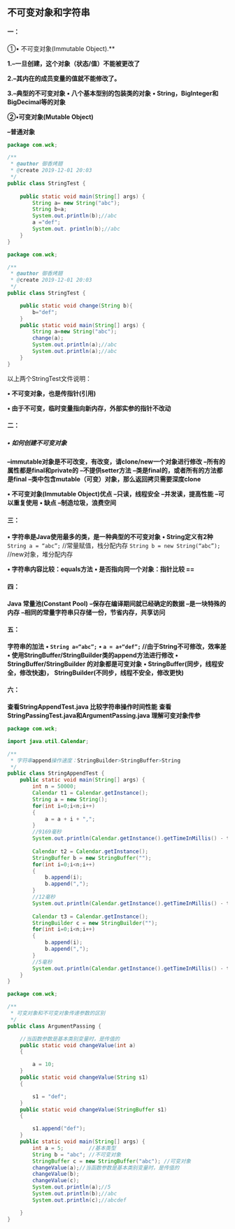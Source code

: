 ## 不可变对象和字符串

#### 一：

①• 不可变对象(Immutable Object).**

**1.–一旦创建，这个对象（状态/值）不能被更改了**

**2.–其内在的成员变量的值就不能修改了。**

**3.–典型的不可变对象**
	**• 八个基本型别的包装类的对象**
	**• String，BigInteger和BigDecimal等的对象**

**②•可变对象(Mutable Object)**

**–普通对象**

```java
package com.wck;

/**
 * @author 御香烤翅
 * @create 2019-12-01 20:03
 */
public class StringTest {
    
    public static void main(String[] args) {
        String a= new String("abc");
        String b=a;
        System.out.println(b);//abc
        a ="def";
        System.out. println(b);//abc
    }
}

```

```java
package com.wck;

/**
 * @author 御香烤翅
 * @create 2019-12-01 20:03
 */
public class StringTest {

    public static void change(String b){
        b="def";
    }
    public static void main(String[] args) {
        String a=new String("abc");
        change(a);
        System.out.println(a);//abc
        System.out.println(a);//abc
    }
}

```

以上两个StringTest文件说明：

**• 不可变对象，也是传指针(引用)**

**• 由于不可变，临时变量指向新内存，外部实参的指针不改动**



#### 二：

##### • 如何创建不可变对象

**–immutable对象是不可改变，有改变，请clone/new一个对象进行修改**
**–所有的属性都是final和private的**
**–不提供setter方法**
**–类是final的，或者所有的方法都是final**
**–类中包含mutable（可变）对象，那么返回拷贝需要深度clone**

**• 不可变对象(Immutable Object)优点**
**–只读，线程安全**
**–并发读，提高性能**
**–可以重复使用**
**• 缺点**
**–制造垃圾，浪费空间**



#### 三：

**• 字符串是Java使用最多的类，是一种典型的不可变对象**
**• String定义有2种**
`String a = “abc”;` //常量赋值，栈分配内存
`String b = new String(“abc”);` //new对象，堆分配内存

**• 字符串内容比较：equals方法**
**• 是否指向同一个对象：指针比较 ==**



#### 四：

**Java 常量池(Constant Pool)**
**–保存在编译期间就已经确定的数据**
**–是一块特殊的内存**
**–相同的常量字符串只存储一份，节省内存，共享访问**



#### 五：

**字符串的加法**
**• `String a=“abc”;`**
**• `a = a+“def”;` //由于String不可修改，效率差**
**• 使用StringBuffer/StringBuilder类的append方法进行修改**
**• StringBuffer/StringBuilder 的对象都是可变对象**
**• StringBuffer(同步，线程安全，修改快速)，**
**StringBuilder(不同步，线程不安全，修改更快)**



#### 六：

**查看StringAppendTest.java 比较字符串操作时间性能**
**查看StringPassingTest.java和ArgumentPassing.java 理解可变对象传参**

```java
package com.wck;

import java.util.Calendar;

/**
 * 字符串append操作速度：StringBuilder>StringBuffer>String
 */
public class StringAppendTest {
	public static void main(String[] args) {
		int n = 50000;
		Calendar t1 = Calendar.getInstance();
		String a = new String();
		for(int i=0;i<n;i++)
		{
			a = a + i + ",";
		}
		//9169毫秒
		System.out.println(Calendar.getInstance().getTimeInMillis() - t1.getTimeInMillis());
		
		Calendar t2 = Calendar.getInstance();
		StringBuffer b = new StringBuffer("");
		for(int i=0;i<n;i++)
		{
			b.append(i);
			b.append(",");
		}
		//12毫秒
		System.out.println(Calendar.getInstance().getTimeInMillis() - t2.getTimeInMillis());
		
		Calendar t3 = Calendar.getInstance();
		StringBuilder c = new StringBuilder("");
		for(int i=0;i<n;i++)
		{
			b.append(i);
			b.append(",");
		}
		//5毫秒
		System.out.println(Calendar.getInstance().getTimeInMillis() - t3.getTimeInMillis());		
	}
}

```

```java
package com.wck;

/**
 * 可变对象和不可变对象传递参数的区别
 */
public class ArgumentPassing {

	//当函数参数是基本类别变量时，是传值的
	public static void changeValue(int a)
	{

		a = 10;
	}
	public static void changeValue(String s1)
	{

		s1 = "def";
	}
	public static void changeValue(StringBuffer s1)
	{

		s1.append("def");
	}
	public static void main(String[] args) {
		int a = 5;        //基本类型
		String b = "abc"; //不可变对象
		StringBuffer c = new StringBuffer("abc"); //可变对象
		changeValue(a);//当函数参数是基本类别变量时，是传值的
		changeValue(b);
		changeValue(c);
		System.out.println(a);//5
		System.out.println(b);//abc
		System.out.println(c);//abcdef

	}
}

```


